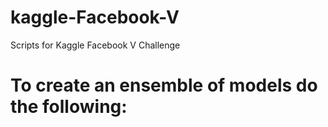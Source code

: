 # kaggle-Facebook-V
Scripts for Kaggle Facebook V Challenge

# To create an ensemble of models do the following:
